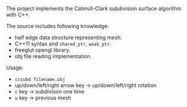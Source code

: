 The project implements the Catmull-Clark subdivision surface algorithm with C++.

The source includes following knowledge:

* half edge data structure representing mesh.
* C++11 syntax and `shared_ptr`, `weak_ptr`.
* freeglut opengl library.
* obj file reading implementation.

Usage:
* `ccsubd filename.obj`
* up/down/left/right arrow key -> up/down/left/right rotation
* `c` key -> subdivison one time
* `u` key -> previous mesh
